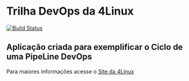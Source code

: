 # Trilha DevOps da 4Linux

<!-- Altere a Flag abaixo com sua URL do Travis -->
[![Build Status](https://travis-ci.org/alorb/DevOpsLab-HelloWorld.svg?branch=master)](https://travis-ci.org/alorb/DevOpsLab-HelloWorld)

## Aplicação criada para exemplificar o Ciclo de uma PipeLine DevOps


Para maiores informações acesse o [Site da 4Linux](https://www.4linux.com.br/cursos/devops)
